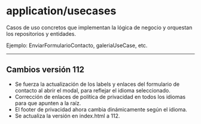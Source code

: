 # application/usecases

Casos de uso concretos que implementan la lógica de negocio y orquestan los repositorios y entidades.

Ejemplo: EnviarFormularioContacto, galeriaUseCase, etc.

---

## Cambios versión 112
- Se fuerza la actualización de los labels y enlaces del formulario de contacto al abrir el modal, para reflejar el idioma seleccionado.
- Corrección de enlaces de política de privacidad en todos los idiomas para que apunten a la raíz.
- El footer de privacidad ahora cambia dinámicamente según el idioma.
- Se actualiza la versión en index.html a 112.
